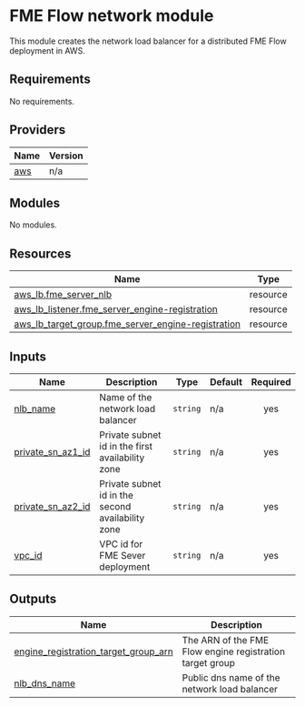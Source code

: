 # FME Flow network module
This module creates the network load balancer for a distributed FME Flow deployment in AWS.
<!-- BEGIN_TF_DOCS -->
## Requirements

No requirements.

## Providers

| Name | Version |
|------|---------|
| <a name="provider_aws"></a> [aws](#provider\_aws) | n/a |

## Modules

No modules.

## Resources

| Name | Type |
|------|------|
| [aws_lb.fme_server_nlb](https://registry.terraform.io/providers/hashicorp/aws/latest/docs/resources/lb) | resource |
| [aws_lb_listener.fme_server_engine-registration](https://registry.terraform.io/providers/hashicorp/aws/latest/docs/resources/lb_listener) | resource |
| [aws_lb_target_group.fme_server_engine-registration](https://registry.terraform.io/providers/hashicorp/aws/latest/docs/resources/lb_target_group) | resource |

## Inputs

| Name | Description | Type | Default | Required |
|------|-------------|------|---------|:--------:|
| <a name="input_nlb_name"></a> [nlb\_name](#input\_nlb\_name) | Name of the network load balancer | `string` | n/a | yes |
| <a name="input_private_sn_az1_id"></a> [private\_sn\_az1\_id](#input\_private\_sn\_az1\_id) | Private subnet id in the first availability zone | `string` | n/a | yes |
| <a name="input_private_sn_az2_id"></a> [private\_sn\_az2\_id](#input\_private\_sn\_az2\_id) | Private subnet id in the second availability zone | `string` | n/a | yes |
| <a name="input_vpc_id"></a> [vpc\_id](#input\_vpc\_id) | VPC id for FME Sever deployment | `string` | n/a | yes |

## Outputs

| Name | Description |
|------|-------------|
| <a name="output_engine_registration_target_group_arn"></a> [engine\_registration\_target\_group\_arn](#output\_engine\_registration\_target\_group\_arn) | The ARN of the FME Flow engine registration target group |
| <a name="output_nlb_dns_name"></a> [nlb\_dns\_name](#output\_nlb\_dns\_name) | Public dns name of the network load balancer |
<!-- END_TF_DOCS --> 
